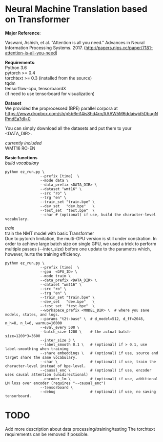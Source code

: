 # Neural Machine Translation based on Transformer

**Major Reference**:

Vaswani, Ashish, et al. "Attention is all you need." 
Advances in Neural Information Processing Systems. 2017.
(http://papers.nips.cc/paper/7181-attention-is-all-you-need)

**Requirements**: <br>
  Python 3.6  <br>
  pytorch >= 0.4 <br>
  torchtext >= 0.3 (installed from the source) <br>
  tqdm <br>
  tensorflow-cpu, tensorbaordX <br> (if need to use tensorboard for visualization)

**Dataset** <br>
We provided the proprocessed (BPE) parallel corpora at <br>
https://www.dropbox.com/sh/p5b6m14is8hd4rn/AAAW5M6ddaiwjd5DbugNPmdEa?dl=0

You can simply download all the datasets and put them to your <DATA_DIR>.<br>

*currently included* <br>
WMT16 RO-EN <br>


**Basic functions** <br>
*build vocabulary*
```shell
python ez_run.py \
                --prefix [time]  \
                --mode data \
                --data_prefix <DATA_DIR> \
                --dataset "wmt16" \
                --src "ro" \
                --trg "en" \
                --train_set "train.bpe" \
                --dev_set   "dev.bpe"   \
                --test_set  "test.bpe"  \
                --char # (optional) if use, build the character-level vocabulary.
```

*train* <br>
train the NMT model with basic Transformer <br>
Due to pytorch limitation, the multi-GPU version is still under constration.
In order to achieve large batch size on single GPU, we used a trick to perform multiple passes (--inter_size) before one update to the parametrs which, however, hurts the training efficiency.

```shell
python ez_run.py \
                --prefix [time]  \
                --gpu  <GPU_ID> \
                --mode train \
                --data_prefix <DATA_DIR> \
                --dataset "wmt16" \
                --src "ro" \
                --trg "en" \
                --train_set "train.bpe" \
                --dev_set   "dev.bpe"   \
                --test_set  "test.bpe"  \
                --workspace_prefix <MODEL_DIR> \  # where you save models, states, and logs.
                --params "t2t-base" \  # d_model=512, d_ff=2048, n_h=8, n_l=6, warmup=16000
                --eval_every 500 \
                --batch_size 1200 \    # the actual batch-size=1200*3=3600
                --inter_size 3 \      
                --label_smooth 0.1 \   # (optional) if > 0.1, use label-smoothing when training
                --share_embeddings \   # (optional) if use, source and target share the same vocabulary.
                --char \               # (optional) if use, train the character-level instead of bpe-level. 
                --causal_enc \         # (optional) if use, encoder uses causal attention (unidirectional)
                --encoder_lm \         # (optional) if use, additional LM loss over encoder (requires "--causal_enc")
                --tensorboard \
                --debug                # (optional) if use, no saving tensorboard.
```


# TODO
  Add more description about data processing/training/testing
  The torchtext requirements can be removed if possible.
